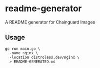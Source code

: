 # readme-generator

A README generator for Chainguard Images

## Usage

```
go run main.go \
  -name nginx \
  -location distroless.dev/nginx \
  > README-GENERATED.md
```
